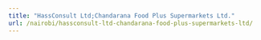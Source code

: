 ```yaml
---
title: "HassConsult Ltd;Chandarana Food Plus Supermarkets Ltd."
url: /nairobi/hassconsult-ltd-chandarana-food-plus-supermarkets-ltd/
---
```

